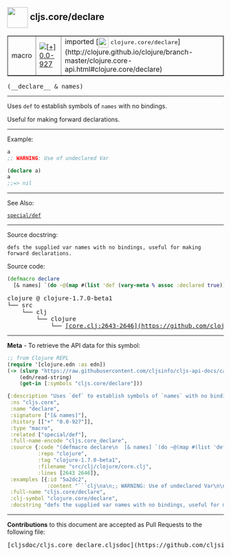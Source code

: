 ## <img width="48px" valign="middle" src="http://i.imgur.com/Hi20huC.png"> cljs.core/declare

 <table border="1">
<tr>

<td>macro</td>
<td><a href="https://github.com/cljsinfo/cljs-api-docs/tree/0.0-927"><img valign="middle" alt="[+] 0.0-927" src="https://img.shields.io/badge/+-0.0--927-lightgrey.svg"></a> </td>
<td>
imported [<img height="24px" valign="middle" src="http://i.imgur.com/1GjPKvB.png"> <samp>clojure.core/declare</samp>](http://clojure.github.io/clojure/branch-master/clojure.core-api.html#clojure.core/declare)
</td>
</tr>
</table>

 <samp>
(__declare__ & names)<br>
</samp>

---

Uses `def` to establish symbols of `names` with no bindings.

Useful for making forward declarations.

---

Example:

```clj
a
;; WARNING: Use of undeclared Var

(declare a)
a
;;=> nil
```

---

See Also:

[`special/def`](special_def.md)<br>

---

Source docstring:

```
defs the supplied var names with no bindings, useful for making forward declarations.
```

Source code:

```clj
(defmacro declare
  [& names] `(do ~@(map #(list 'def (vary-meta % assoc :declared true)) names)))
```

 <pre>
clojure @ clojure-1.7.0-beta1
└── src
    └── clj
        └── clojure
            └── <ins>[core.clj:2643-2646](https://github.com/clojure/clojure/blob/clojure-1.7.0-beta1/src/clj/clojure/core.clj#L2643-L2646)</ins>
</pre>


---

__Meta__ - To retrieve the API data for this symbol:

```clj
;; from Clojure REPL
(require '[clojure.edn :as edn])
(-> (slurp "https://raw.githubusercontent.com/cljsinfo/cljs-api-docs/catalog/cljs-api.edn")
    (edn/read-string)
    (get-in [:symbols "cljs.core/declare"]))
```

```clj
{:description "Uses `def` to establish symbols of `names` with no bindings.\n\nUseful for making forward declarations.",
 :ns "cljs.core",
 :name "declare",
 :signature ["[& names]"],
 :history [["+" "0.0-927"]],
 :type "macro",
 :related ["special/def"],
 :full-name-encode "cljs.core_declare",
 :source {:code "(defmacro declare\n  [& names] `(do ~@(map #(list 'def (vary-meta % assoc :declared true)) names)))",
          :repo "clojure",
          :tag "clojure-1.7.0-beta1",
          :filename "src/clj/clojure/core.clj",
          :lines [2643 2646]},
 :examples [{:id "5a2dc2",
             :content "```clj\na\n;; WARNING: Use of undeclared Var\n\n(declare a)\na\n;;=> nil\n```"}],
 :full-name "cljs.core/declare",
 :clj-symbol "clojure.core/declare",
 :docstring "defs the supplied var names with no bindings, useful for making forward declarations."}

```

---

__Contributions__ to this document are accepted as Pull Requests to the following file:

 <pre>
[cljsdoc/cljs.core_declare.cljsdoc](https://github.com/cljsinfo/cljs-api-docs/blob/master/cljsdoc/cljs.core_declare.cljsdoc)
</pre>

